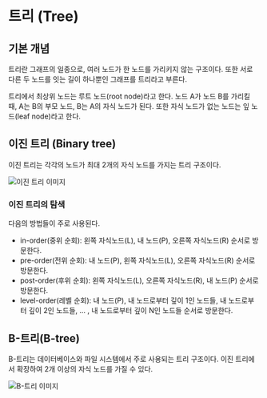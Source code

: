 # 트리 (Tree)

## 기본 개념
트리란 그래프의 일종으로, 여러 노드가 한 노드를 가리키지 않는 구조이다.
또한 서로 다른 두 노드를 잇는 길이 하나뿐인 그래프를 트리라고 부른다.

트리에서 최상위 노드는 루트 노드(root node)라고 한다. 노드 A가 노드 B를 가리킬 때, A는 B의 부모 노드, B는 A의 자식 노드가 된다. 또한 자식 노드가 없는 노드는 잎 노드(leaf node)라고 한다.

## 이진 트리 (Binary tree)
이진 트리는 각각의 노드가 최대 2개의 자식 노드를 가지는 트리 구조이다. 

![이진 트리 이미지](https://upload.wikimedia.org/wikipedia/commons/thumb/f/f7/Binary_tree.svg/1024px-Binary_tree.svg.png)

### 이진 트리의 탐색
다음의 방법들이 주로 사용된다.

- in-order(중위 순회): 왼쪽 자식노드(L), 내 노드(P), 오른쪽 자식노드(R) 순서로 방문한다.
- pre-order(전위 순회): 내 노드(P), 왼쪽 자식노드(L), 오른쪽 자식노드(R) 순서로 방문한다.
- post-order(후위 순회): 왼쪽 자식노드(L), 오른쪽 자식노드(R), 내 노드(P) 순서로 방문한다.
- level-order(레벨 순회): 내 노드(P), 내 노드로부터 깊이 1인 노드들, 내 노드로부터 깊이 2인 노드들, ... , 내 노드로부터 깊이 N인 노드들 순서로 방문한다.

## B-트리(B-tree)
B-트리는 데이터베이스와 파일 시스템에서 주로 사용되는 트리 구조이다. 이진 트리에서 확장하여 2개 이상의 자식 노드를 가질 수 있다.

![B-트리 이미지](https://upload.wikimedia.org/wikipedia/commons/thumb/6/65/B-tree.svg/400px-B-tree.svg.png)